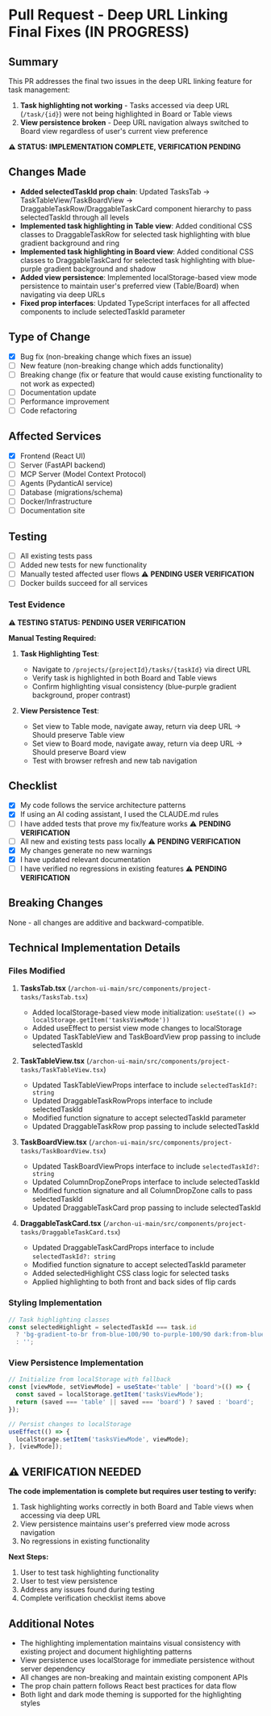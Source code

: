 # Pull Request - Deep URL Linking Final Fixes (IN PROGRESS)

## Summary
This PR addresses the final two issues in the deep URL linking feature for task management:
1. **Task highlighting not working** - Tasks accessed via deep URL (`/task/{id}`) were not being highlighted in Board or Table views
2. **View persistence broken** - Deep URL navigation always switched to Board view regardless of user's current view preference

**⚠️ STATUS: IMPLEMENTATION COMPLETE, VERIFICATION PENDING**

## Changes Made
- **Added selectedTaskId prop chain**: Updated TasksTab → TaskTableView/TaskBoardView → DraggableTaskRow/DraggableTaskCard component hierarchy to pass selectedTaskId through all levels
- **Implemented task highlighting in Table view**: Added conditional CSS classes to DraggableTaskRow for selected task highlighting with blue gradient background and ring
- **Implemented task highlighting in Board view**: Added conditional CSS classes to DraggableTaskCard for selected task highlighting with blue-purple gradient background and shadow
- **Added view persistence**: Implemented localStorage-based view mode persistence to maintain user's preferred view (Table/Board) when navigating via deep URLs
- **Fixed prop interfaces**: Updated TypeScript interfaces for all affected components to include selectedTaskId parameter

## Type of Change
- [x] Bug fix (non-breaking change which fixes an issue)
- [ ] New feature (non-breaking change which adds functionality)
- [ ] Breaking change (fix or feature that would cause existing functionality to not work as expected)
- [ ] Documentation update
- [ ] Performance improvement
- [ ] Code refactoring

## Affected Services
- [x] Frontend (React UI)
- [ ] Server (FastAPI backend)
- [ ] MCP Server (Model Context Protocol)
- [ ] Agents (PydanticAI service)
- [ ] Database (migrations/schema)
- [ ] Docker/Infrastructure
- [ ] Documentation site

## Testing
- [ ] All existing tests pass
- [ ] Added new tests for new functionality
- [ ] Manually tested affected user flows ⚠️ **PENDING USER VERIFICATION**
- [ ] Docker builds succeed for all services

### Test Evidence
**⚠️ TESTING STATUS: PENDING USER VERIFICATION**

**Manual Testing Required:**
1. **Task Highlighting Test**: 
   - Navigate to `/projects/{projectId}/tasks/{taskId}` via direct URL
   - Verify task is highlighted in both Board and Table views
   - Confirm highlighting visual consistency (blue-purple gradient background, proper contrast)

2. **View Persistence Test**:
   - Set view to Table mode, navigate away, return via deep URL → Should preserve Table view
   - Set view to Board mode, navigate away, return via deep URL → Should preserve Board view
   - Test with browser refresh and new tab navigation

## Checklist
- [x] My code follows the service architecture patterns
- [x] If using an AI coding assistant, I used the CLAUDE.md rules
- [ ] I have added tests that prove my fix/feature works ⚠️ **PENDING VERIFICATION**
- [ ] All new and existing tests pass locally ⚠️ **PENDING VERIFICATION**
- [x] My changes generate no new warnings
- [x] I have updated relevant documentation
- [ ] I have verified no regressions in existing features ⚠️ **PENDING VERIFICATION**

## Breaking Changes
None - all changes are additive and backward-compatible.

## Technical Implementation Details

### Files Modified
1. **TasksTab.tsx** (`/archon-ui-main/src/components/project-tasks/TasksTab.tsx`)
   - Added localStorage-based view mode initialization: `useState(() => localStorage.getItem('tasksViewMode'))`
   - Added useEffect to persist view mode changes to localStorage
   - Updated TaskTableView and TaskBoardView prop passing to include selectedTaskId

2. **TaskTableView.tsx** (`/archon-ui-main/src/components/project-tasks/TaskTableView.tsx`)
   - Updated TaskTableViewProps interface to include `selectedTaskId?: string`
   - Updated DraggableTaskRowProps interface to include selectedTaskId
   - Modified function signature to accept selectedTaskId parameter
   - Updated DraggableTaskRow prop passing to include selectedTaskId

3. **TaskBoardView.tsx** (`/archon-ui-main/src/components/project-tasks/TaskBoardView.tsx`)
   - Updated TaskBoardViewProps interface to include `selectedTaskId?: string`
   - Updated ColumnDropZoneProps interface to include selectedTaskId
   - Modified function signature and all ColumnDropZone calls to pass selectedTaskId
   - Updated DraggableTaskCard prop passing to include selectedTaskId

4. **DraggableTaskCard.tsx** (`/archon-ui-main/src/components/project-tasks/DraggableTaskCard.tsx`)
   - Updated DraggableTaskCardProps interface to include `selectedTaskId?: string`
   - Modified function signature to accept selectedTaskId parameter
   - Added selectedHighlight CSS class logic for selected tasks
   - Applied highlighting to both front and back sides of flip cards

### Styling Implementation
```typescript
// Task highlighting classes
const selectedHighlight = selectedTaskId === task.id
  ? 'bg-gradient-to-br from-blue-100/90 to-purple-100/90 dark:from-blue-900/50 dark:to-purple-900/50 border-blue-400/70 dark:border-blue-500/60 shadow-[0_0_15px_rgba(59,130,246,0.3)]'
  : '';
```

### View Persistence Implementation  
```typescript
// Initialize from localStorage with fallback
const [viewMode, setViewMode] = useState<'table' | 'board'>(() => {
  const saved = localStorage.getItem('tasksViewMode');
  return (saved === 'table' || saved === 'board') ? saved : 'board';
});

// Persist changes to localStorage
useEffect(() => {
  localStorage.setItem('tasksViewMode', viewMode);
}, [viewMode]);
```

## ⚠️ VERIFICATION NEEDED
**The code implementation is complete but requires user testing to verify:**
1. Task highlighting works correctly in both Board and Table views when accessing via deep URL
2. View persistence maintains user's preferred view mode across navigation
3. No regressions in existing functionality

**Next Steps:**
1. User to test task highlighting functionality
2. User to test view persistence
3. Address any issues found during testing
4. Complete verification checklist items above

## Additional Notes
- The highlighting implementation maintains visual consistency with existing project and document highlighting patterns
- View persistence uses localStorage for immediate persistence without server dependency
- All changes are non-breaking and maintain existing component APIs
- The prop chain pattern follows React best practices for data flow
- Both light and dark mode theming is supported for the highlighting styles
